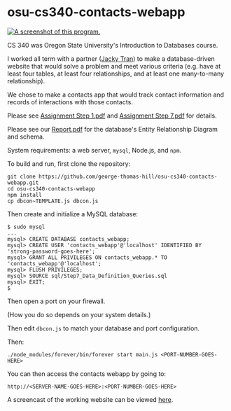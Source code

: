 # osu-cs340-contacts-webapp

[![A screenshot of this program.](http://georgethomashill.com/gh/osu/cs340/cs340-contacts-webapp-screenshot.png "Click to see screencast.")](http://georgethomashill.com/gh/osu/cs340/cs340-contacts-webapp-screencast.mp4)

CS 340 was Oregon State University's Introduction to Databases course.

I worked all term with a partner ([Jacky Tran](https://github.com/jtran8)) to make a database-driven website that would solve a problem and meet various criteria (e.g. have at least four tables, at least four relationships, and at least one many-to-many relationship).

We chose to make a contacts app that would track contact information and records of interactions with those contacts.

Please see [Assignment Step 1.pdf](https://github.com/george-thomas-hill/osu-cs340-contacts-webapp/blob/main/Assignment%20Step%201.pdf) and [Assignment Step 7.pdf](https://github.com/george-thomas-hill/osu-cs340-contacts-webapp/blob/main/Assignment%20Step%207.pdf) for details.

Please see our [Report.pdf](https://github.com/george-thomas-hill/osu-cs340-contacts-webapp/blob/main/Report.pdf) for the database's Entity Relationship Diagram and schema.

System requirements: a web server, `mysql`, Node.js, and `npm`.

To build and run, first clone the repository:

```
git clone https://github.com/george-thomas-hill/osu-cs340-contacts-webapp.git
cd osu-cs340-contacts-webapp
npm install
cp dbcon~TEMPLATE.js dbcon.js
```

Then create and initialize a MySQL database:

```
$ sudo mysql
...
mysql> CREATE DATABASE contacts_webapp;
mysql> CREATE USER 'contacts_webapp'@'localhost' IDENTIFIED BY 'strong-password-goes-here';
mysql> GRANT ALL PRIVILEGES ON contacts_webapp.* TO 'contacts_webapp'@'localhost';
mysql> FLUSH PRIVILEGES;
mysql> SOURCE sql/Step7_Data_Definition_Queries.sql
mysql> EXIT;
$
```

Then open a port on your firewall.

(How you do so depends on your system details.)

Then edit `dbcon.js` to match your database and port configuration.

Then:

```
./node_modules/forever/bin/forever start main.js <PORT-NUMBER-GOES-HERE>
```

You can then access the contacts webapp by going to:

```
http://<SERVER-NAME-GOES-HERE>:<PORT-NUMBER-GOES-HERE>
```

A screencast of the working website can be viewed [here](http://georgethomashill.com/gh/osu/cs340/cs340-contacts-webapp-screencast.mp4).
